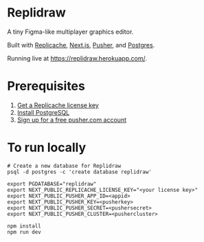 # Replidraw

A tiny Figma-like multiplayer graphics editor.

Built with [Replicache](https://replicache.dev), [Next.js](https://nextjs.org/),
[Pusher](https://pusher.com/), and [Postgres](https://mysql.com/).

Running live at https://replidraw.herokuapp.com/.

# Prerequisites

1. [Get a Replicache license key](https://doc.replicache.dev/licensing)
2. [Install PostgreSQL](https://www.postgresql.org/download/)
3. [Sign up for a free pusher.com account](https://pusher.com/)

# To run locally

```
# Create a new database for Replidraw
psql -d postgres -c 'create database replidraw'

export PGDATABASE="replidraw"
export NEXT_PUBLIC_REPLICACHE_LICENSE_KEY="<your license key>"
export NEXT_PUBLIC_PUSHER_APP_ID=<appid>
export NEXT_PUBLIC_PUSHER_KEY=<pusherkey>
export NEXT_PUBLIC_PUSHER_SECRET=<pushersecret>
export NEXT_PUBLIC_PUSHER_CLUSTER=<pushercluster>

npm install
npm run dev
```
